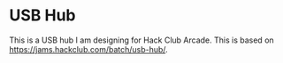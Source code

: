 # USB Hub
This is a USB hub I am designing for Hack Club Arcade. This is based on https://jams.hackclub.com/batch/usb-hub/.
